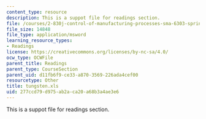 ```yaml
---
content_type: resource
description: This is a suppot file for readings section.
file: /courses/2-830j-control-of-manufacturing-processes-sma-6303-spring-2008/277ccd79d975ab2aca20a68b3a4ae3e6_tungsten.xls
file_size: 14848
file_type: application/msword
learning_resource_types:
- Readings
license: https://creativecommons.org/licenses/by-nc-sa/4.0/
ocw_type: OCWFile
parent_title: Readings
parent_type: CourseSection
parent_uid: d11fb6f9-ce33-a870-3569-226ada4cef00
resourcetype: Other
title: tungsten.xls
uid: 277ccd79-d975-ab2a-ca20-a68b3a4ae3e6
---
```

This is a suppot file for readings section.